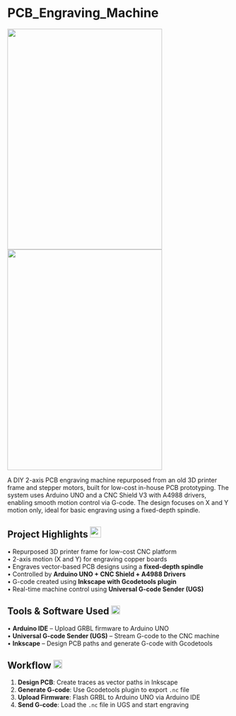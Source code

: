 # PCB_Engraving_Machine

<img src="https://github.com/user-attachments/assets/d3066266-57d7-422b-92ca-81b4aef8e547" width="350" height="500">
<img src="https://github.com/user-attachments/assets/2d432221-55f3-4a65-9c71-61c4497e9322" width="350" height="500">

A DIY 2-axis PCB engraving machine repurposed from an old 3D printer frame and stepper motors, built for low-cost in-house PCB prototyping. The system uses Arduino UNO and a CNC Shield V3 with A4988 drivers, enabling smooth motion control via G-code. The design focuses on X and Y motion only, ideal for basic engraving using a fixed-depth spindle.

## Project Highlights <image src="https://github.com/user-attachments/assets/aaafbec1-0b6a-4b48-aec2-079f5d2aa902" width="25" height="25">

• Repurposed 3D printer frame for low-cost CNC platform  
• 2-axis motion (X and Y) for engraving copper boards  
• Engraves vector-based PCB designs using a **fixed-depth spindle**  
• Controlled by **Arduino UNO + CNC Shield + A4988 Drivers**  
• G-code created using **Inkscape with Gcodetools plugin**  
• Real-time machine control using **Universal G-code Sender (UGS)** 

## Tools & Software Used <img src="https://github.com/user-attachments/assets/27d657e7-02c7-4a75-abe4-81f2f3b3069f" width="20" height="20">

• **Arduino IDE** – Upload GRBL firmware to Arduino UNO  
• **Universal G-code Sender (UGS)** – Stream G-code to the CNC machine  
• **Inkscape** – Design PCB paths and generate G-code with Gcodetools  

## Workflow <img src="https://github.com/user-attachments/assets/43de194a-7388-4d95-9841-fe13681849cb" width="20" height="20">

1. **Design PCB**: Create traces as vector paths in Inkscape  
2. **Generate G-code**: Use Gcodetools plugin to export `.nc` file  
3. **Upload Firmware**: Flash GRBL to Arduino UNO via Arduino IDE  
4. **Send G-code**: Load the `.nc` file in UGS and start engraving  
